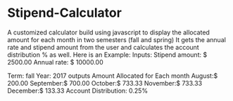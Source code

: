 # Stipend-Calculator
A customized calculator build using javascript to display the allocated amount for each month in two semesters (fall and spring)
It gets the annual rate and stipend amount from the user and calculates the account distribution % as well. 
Here is an Example: 
Inputs:
Stipend amount: $ 2500.00
Annual rate: $ 10000.00

Term: fall  Year: 2017
outputs
Amount Allocated for Each month
August:$ 200.00
September:$ 700.00
October:$ 733.33
November:$ 733.33
December:$ 133.33
Account Distribution: 0.25%


